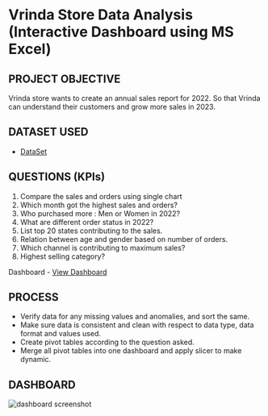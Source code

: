 # Vrinda Store Data Analysis (Interactive Dashboard using MS Excel)

## PROJECT OBJECTIVE
Vrinda store wants to create an annual sales report for 2022. So that Vrinda can understand their customers and grow more sales in 2023.

## DATASET USED
- <a href="https://github.com/Isha4001/Data_Analysis_Dashboard/blob/main/Vrinda%20Store%20Data%20Analysis.xlsx">DataSet</a>

## QUESTIONS (KPIs)
1. Compare the sales and orders using single chart
2. Which month got the highest sales and orders?
3. Who purchased more : Men or Women in 2022?
4. What are different order status in 2022?
5. List top 20 states contributing to the sales.
6. Relation between age and gender based on number of orders.
7. Which channel is contributing to maximum sales?
8. Highest selling category?

Dashboard - <a href="https://github.com/Isha4001/Data_Analysis_Dashboard/blob/main/dashboard%20screenshot.png">View Dashboard</a> 

## PROCESS
* Verify data for any missing values and anomalies, and sort the same.
* Make sure data is consistent and clean with respect to data type, data format and values used.
* Create pivot tables according to the question asked.
* Merge all pivot tables into one dashboard and apply slicer to make dynamic.

## DASHBOARD
![dashboard screenshot](https://github.com/user-attachments/assets/90807e61-368a-417b-9ea9-b59a519996ca)
